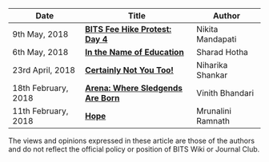 <!-- TITLE: OpEd -->
<!-- SUBTITLE: Opinion Editorials, or OpEds, published by Journal Club.   -->

<center>

| Date | Title | Author |
| --- | --- | --- |
| 9th May, 2018 | **[BITS Fee Hike Protest: Day 4](/news/oped/day-4-fee-hike-protest)** | Nikita Mandapati |
| 6th May, 2018 | **[In the Name of Education](/news/oped/name-of-education)** | Sharad Hotha |
| 23rd April, 2018 | **[Certainly Not You Too!](/news/oped/not-you-too)** | Niharika Shankar |
| 18th February, 2018 | **[Arena: Where Sledgends Are Born](/news/oped/arena-where-sledgends-are-born)** | Vinith Bhandari |
| 11th February, 2018 | **[Hope](/news/oped/hope)** | Mrunalini Ramnath |

</center>

The views and opinions expressed in these article are those of the authors and do not reflect the official policy or position of BITS Wiki or Journal Club.